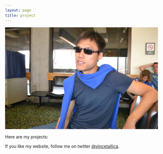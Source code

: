 ```yaml
---
layout: page
title: project
---
```


![My name is Vincent.](/assets/blueman.JPG)

Here are my projects:


If you like my website, follow me on twitter [@vincetallica](https://twitter.com/vincetallica).
